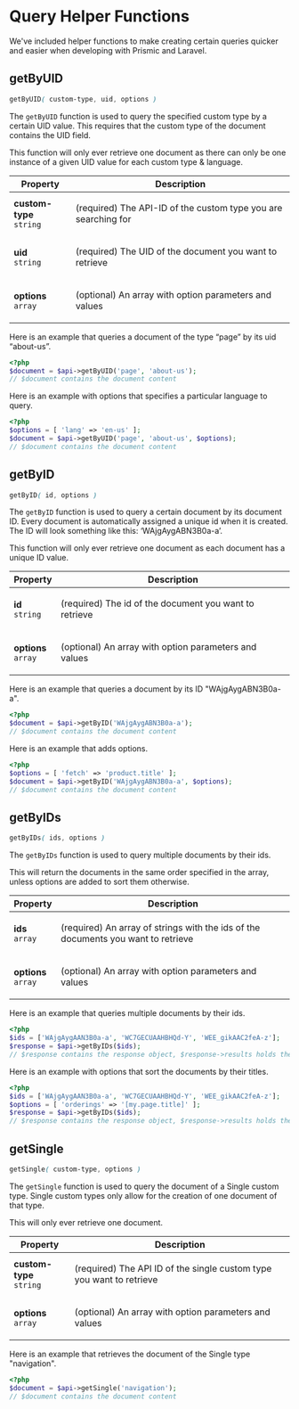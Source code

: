 # Query Helper Functions

We've included helper functions to make creating certain queries quicker and easier when developing with Prismic and Laravel.

## getByUID

```css
getByUID( custom-type, uid, options )
```

The `getByUID` function is used to query the specified custom type by a certain UID value. This requires that the custom type of the document contains the UID field.

This function will only ever retrieve one document as there can only be one instance of a given UID value for each custom type & language.

| Property                                             | Description                                                           |
| ---------------------------------------------------- | --------------------------------------------------------------------- |
| <strong>custom-type</strong><br/><code>string</code> | <p>(required) The API-ID of the custom type you are searching for</p> |
| <strong>uid</strong><br/><code>string</code>         | <p>(required) The UID of the document you want to retrieve</p>        |
| <strong>options</strong><br/><code>array</code>      | <p>(optional) An array with option parameters and values</p>          |

Here is an example that queries a document of the type “page” by its uid “about-us”.

```php
<?php
$document = $api->getByUID('page', 'about-us');
// $document contains the document content
```

Here is an example with options that specifies a particular language to query.

```php
<?php
$options = [ 'lang' => 'en-us' ];
$document = $api->getByUID('page', 'about-us', $options);
// $document contains the document content
```

## getByID

```css
getByID( id, options )
```

The `getByID` function is used to query a certain document by its document ID. Every document is automatically assigned a unique id when it is created. The ID will look something like this: ‘WAjgAygABN3B0a-a’.

This function will only ever retrieve one document as each document has a unique ID value.

| Property                                        | Description                                                   |
| ----------------------------------------------- | ------------------------------------------------------------- |
| <strong>id</strong><br/><code>string</code>     | <p>(required) The id of the document you want to retrieve</p> |
| <strong>options</strong><br/><code>array</code> | <p>(optional) An array with option parameters and values</p>  |

Here is an example that queries a document by its ID "WAjgAygABN3B0a-a".

```php
<?php
$document = $api->getByID('WAjgAygABN3B0a-a');
// $document contains the document content
```

Here is an example that adds options.

```php
<?php
$options = [ 'fetch' => 'product.title' ];
$document = $api->getByID('WAjgAygABN3B0a-a', $options);
// $document contains the document content
```

## getByIDs

```css
getByIDs( ids, options )
```

The `getByIDs` function is used to query multiple documents by their ids.

This will return the documents in the same order specified in the array, unless options are added to sort them otherwise.

| Property                                        | Description                                                                              |
| ----------------------------------------------- | ---------------------------------------------------------------------------------------- |
| <strong>ids</strong><br/><code>array</code>     | <p>(required) An array of strings with the ids of the documents you want to retrieve</p> |
| <strong>options</strong><br/><code>array</code> | <p>(optional) An array with option parameters and values</p>                             |

Here is an example that queries multiple documents by their ids.

```php
<?php
$ids = ['WAjgAygAAN3B0a-a', 'WC7GECUAAHBHQd-Y', 'WEE_gikAAC2feA-z'];
$response = $api->getByIDs($ids);
// $response contains the response object, $response->results holds the retrieved documents
```

Here is an example with options that sort the documents by their titles.

```php
<?php
$ids = ['WAjgAygAAN3B0a-a', 'WC7GECUAAHBHQd-Y', 'WEE_gikAAC2feA-z'];
$options = [ 'orderings' => '[my.page.title]' ];
$response = $api->getByIDs($ids);
// $response contains the response object, $response->results holds the retrieved documents
```

## getSingle

```css
getSingle( custom-type, options )
```

The `getSingle` function is used to query the document of a Single custom type. Single custom types only allow for the creation of one document of that type.

This will only ever retrieve one document.

| Property                                             | Description                                                                 |
| ---------------------------------------------------- | --------------------------------------------------------------------------- |
| <strong>custom-type</strong><br/><code>string</code> | <p>(required) The API ID of the single custom type you want to retrieve</p> |
| <strong>options</strong><br/><code>array</code>      | <p>(optional) An array with option parameters and values</p>                |

Here is an example that retrieves the document of the Single type "navigation".

```php
<?php
$document = $api->getSingle('navigation');
// $document contains the document content
```
